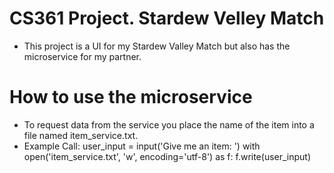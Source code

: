 # CS361 Project. Stardew Velley Match
- This project is a UI for my Stardew Valley Match but also has the microservice for my partner.
# How to use the microservice
- To request data from the service you place the name of the item into a file named item_service.txt.
- Example Call:
user_input = input('Give me an item: ')
with open('item_service.txt', 'w', encoding='utf-8') as f:
  f.write(user_input)
